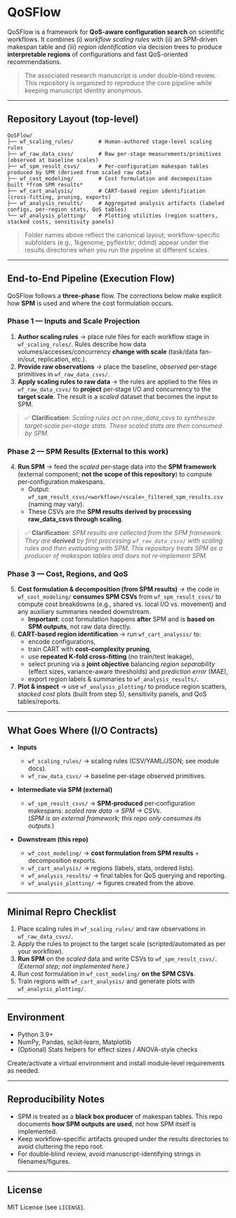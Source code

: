 # QoSFlow

QoSFlow is a framework for **QoS-aware configuration search** on scientific workflows. It combines (i) *workflow scaling rules* with (ii) an SPM-driven makespan table and (iii) *region identification* via decision trees to produce **interpretable regions** of configurations and fast QoS-oriented recommendations.

> The associated research manuscript is under double‑blind review. This repository is organized to reproduce the core pipeline while keeping manuscript identity anonymous.

---

## Repository Layout (top-level)

```
QoSFlow/
├── wf_scaling_rules/        # Human-authored stage-level scaling rules
├── wf_raw_data_csvs/        # Raw per-stage measurements/primitives (observed at baseline scales)
├── wf_spm_result_csvs/      # Per-configuration makespan tables produced by SPM (derived from scaled raw data)
├── wf_cost_modeling/        # Cost formulation and decomposition built *from SPM results*
├── wf_cart_analysis/        # CART-based region identification (cross-fitting, pruning, exports)
├── wf_analysis_results/     # Aggregated analysis artifacts (labeled configs, per-region stats, QoS tables)
└── wf_analysis_plotting/    # Plotting utilities (region scatters, stacked costs, sensitivity panels)
```

> Folder names above reflect the canonical layout; workflow-specific subfolders (e.g., 1kgenome, pyflextrkr, ddmd) appear under the results directories when you run the pipeline at different scales.

---

## End-to-End Pipeline (Execution Flow)

QoSFlow follows a **three-phase** flow. The corrections below make explicit how **SPM** is used and where the cost formulation occurs.

### Phase 1 — Inputs and Scale Projection
1. **Author scaling rules** → place rule files for each workflow stage in `wf_scaling_rules/`. Rules describe how data volumes/accesses/concurrency **change with scale** (task/data fan-in/out, replication, etc.).  
2. **Provide raw observations** → place the baseline, *observed* per‑stage primitives in `wf_raw_data_csvs/`.  
3. **Apply scaling rules to raw data** → the rules are applied to the files in `wf_raw_data_csvs/` to **project** per‑stage I/O and concurrency to the **target scale**. The result is a *scaled* dataset that becomes the input to SPM.

> ✅ **Clarification**: *Scaling rules act on raw_data_csvs to synthesize target‑scale per‑stage stats. These scaled stats are then consumed by SPM.*

### Phase 2 — SPM Results (External to this work)
4. **Run SPM** → feed the *scaled* per‑stage data into the **SPM framework** (external component; **not the scope of this repository**) to compute per‑configuration makespans.  
   - Output: `wf_spm_result_csvs/<workflow>/<scale>_filtered_spm_results.csv` (naming may vary).  
   - These CSVs are the **SPM results derived by processing raw_data_csvs through scaling**.

> ✅ **Clarification**: *SPM results are collected from the SPM framework. They are **derived** by first processing `wf_raw_data_csvs/` with scaling rules and then evaluating with SPM. This repository treats SPM as a producer of makespan tables and does not re‑implement SPM.*

### Phase 3 — Cost, Regions, and QoS
5. **Cost formulation & decomposition (from SPM results)** → the code in `wf_cost_modeling/` **consumes SPM CSVs** from `wf_spm_result_csvs/` to compute cost breakdowns (e.g., shared vs. local I/O vs. movement) and any auxiliary summaries needed downstream.  
   - **Important**: cost formulation happens **after** SPM and is **based on SPM outputs**, not raw data directly.
6. **CART-based region identification** → run `wf_cart_analysis/` to:
   - encode configurations,
   - train CART with **cost–complexity pruning**,
   - use **repeated K‑fold cross‑fitting** (no train/test leakage),
   - select pruning via a **joint objective** balancing *region separability* (effect sizes, variance-aware thresholds) and *prediction error* (MAE),
   - export region labels & summaries to `wf_analysis_results/`.
7. **Plot & inspect** → use `wf_analysis_plotting/` to produce region scatters, *stacked cost* plots (built from step 5), sensitivity panels, and QoS tables/reports.

---

## What Goes Where (I/O Contracts)

- **Inputs**
  - `wf_scaling_rules/` → scaling rules (CSV/YAML/JSON; see module docs).
  - `wf_raw_data_csvs/` → baseline per‑stage observed primitives.

- **Intermediate via SPM (external)**
  - `wf_spm_result_csvs/` → **SPM‑produced** per‑configuration makespans: *scaled raw data → SPM → CSVs*.  
    (*SPM is an external framework; this repo only consumes its outputs.*)

- **Downstream (this repo)**
  - `wf_cost_modeling/` → **cost formulation from SPM results** + decomposition exports.
  - `wf_cart_analysis/` → regions (labels, stats, ordered lists).
  - `wf_analysis_results/` → final tables for QoS querying and reporting.
  - `wf_analysis_plotting/` → figures created from the above.

---

## Minimal Repro Checklist

1. Place scaling rules in `wf_scaling_rules/` and raw observations in `wf_raw_data_csvs/`.
2. Apply the rules to project to the target scale (scripted/automated as per your workflow).
3. **Run SPM** on the *scaled* data and write CSVs to `wf_spm_result_csvs/`. *(External step; not implemented here.)*
4. Run cost formulation in `wf_cost_modeling/` **on the SPM CSVs**.
5. Train regions with `wf_cart_analysis/` and generate plots with `wf_analysis_plotting/`.

---

## Environment

- Python 3.9+
- NumPy, Pandas, scikit‑learn, Matplotlib
- (Optional) Stats helpers for effect sizes / ANOVA-style checks

Create/activate a virtual environment and install module‑level requirements as needed.

---

## Reproducibility Notes

- SPM is treated as a **black box producer** of makespan tables. This repo documents **how SPM outputs are used**, not how SPM itself is implemented.
- Keep workflow‑specific artifacts grouped under the results directories to avoid cluttering the repo root.
- For double‑blind review, avoid manuscript-identifying strings in filenames/figures.

---

## License

MIT License (see `LICENSE`).

